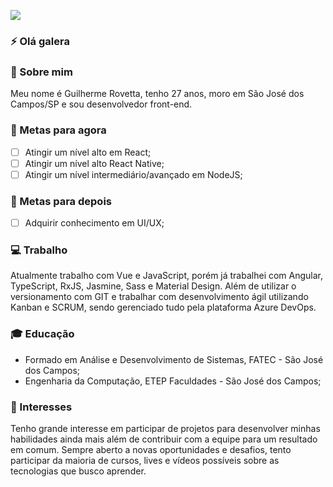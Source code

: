 <p>
  <a alt="Guilherme de Almeida Rovetta Linkedin" href="https://www.linkedin.com/in/guilherme-rovetta-381a89b0">
  <img src="https://img.shields.io/badge/LinkedIn-Guilherme%20Rovetta-blue?logo=linkedin"/></a>
</p>

### :zap: Olá galera 

### :scroll: Sobre mim 
Meu nome é Guilherme Rovetta, tenho 27 anos, moro em São José dos Campos/SP e sou desenvolvedor front-end.

### :memo: Metas para agora
- [ ] Atingir um nível alto em React;
- [ ] Atingir um nível alto React Native;
- [ ] Atingir um nível intermediário/avançado em NodeJS;

### :telescope: Metas para depois 
- [ ] Adquirir conhecimento em UI/UX;

### :computer: Trabalho 
Atualmente trabalho com Vue e JavaScript, porém já trabalhei com Angular, TypeScript, RxJS, Jasmine, Sass e Material Design. Além de utilizar o versionamento com GIT e trabalhar com desenvolvimento ágil utilizando Kanban e SCRUM, sendo gerenciado tudo pela plataforma Azure DevOps.

### :mortar_board: Educação 
- Formado em Análise e Desenvolvimento de Sistemas, FATEC - São José dos Campos;
- Engenharia da Computação, ETEP Faculdades - São José dos Campos;

### :mag_right: Interesses 
Tenho grande interesse em participar de projetos para desenvolver minhas habilidades ainda mais além de contribuir com a equipe para um resultado em comum. Sempre aberto a novas oportunidades e desafios, tento participar da maioria de cursos, lives e vídeos possíveis sobre as tecnologias que busco aprender. 
